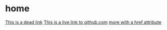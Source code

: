 # home
<a href="#">This is a dead link</a>
<a href="https://github.com/">This is a live link to github.com</a>
<a href="https://html.com/attributes/a-href/">more with a href attribute</a>
